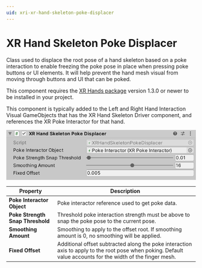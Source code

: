 ```yaml
---
uid: xri-xr-hand-skeleton-poke-displacer
---
```

# XR Hand Skeleton Poke Displacer

Class used to displace the root pose of a hand skeleton based on a poke interaction to enable freezing the poke pose in place when pressing poke buttons or UI elements. It will help prevent the hand mesh visual from moving through buttons and UI that can be poked.

This component requires the [XR Hands package](https://docs.unity3d.com/Packages/com.unity.xr.hands@latest) version 1.3.0 or newer to be installed in your project.

This component is typically added to the Left and Right Hand Interaction Visual GameObjects that has the XR Hand Skeleton Driver component, and references the XR Poke Interactor for that hand.

![XRHandSkeletonPokeDisplacer component](images/xr-hand-skeleton-poke-displacer.png)

| **Property** | **Description** |
|---|---|
| **Poke Interactor Object** | Poke interactor reference used to get poke data. |
| **Poke Strength Snap Threshold** | Threshold poke interaction strength must be above to snap the poke pose to the current pose. |
| **Smoothing Amount** | Smoothing to apply to the offset root. If smoothing amount is 0, no smoothing will be applied. |
| **Fixed Offset** | Additional offset subtracted along the poke interaction axis to apply to the root pose when poking. Default value accounts for the width of the finger mesh. |

